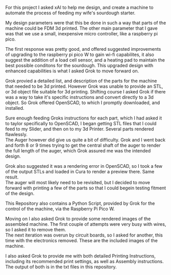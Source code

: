 For this project I asked xAI to help me design, and create a machine to automate the process of feeding my wife's sourdough starter.

My design parameters were that this be done in such a way that parts of the machine could be FDM 3d printed.  The other main parameter that I gave was that we use a small, inexpensive micro controller, like a raspberry pi pico.

The first response was pretty good, and offered suggested improvements of upgrading to the raspberry pi pico W to gain wi-fi capabilites, it also suggest the addition of a load cell sensor, and a heating pad to maintain the best possible conditons for the sourdough.
This upgraded design with enhanced capabilities is what I asked Grok to move forward on.  

Grok provied a detailed list, and description of the parts for the machine that needed to be 3d printed.  However Grok was unable to provide an STL, or 3d object file suitable for 3d printing.
Shifting course I asked Grok if there was a way to take it's specific instructions and convert directly to a 3d object.  So Grok offered OpenSCAD, to which I promptly downloaded, and installed.

Sure enough feeding Groks instructions for each part, which I had asked it to taylor specifically to OpenSCAD, I began getting STL files that I could feed to my Slider, and then on to my 3d Printer.  Several parts rendered flawlessly.  
The Auger however did give us quite a bit of difficulty.  Grok and I went back and forth 8 or 9 times trying to get the central shaft of the auger to render the full length of the auger, which Grok assured me was the intended design.

Grok also suggested it was a rendering error in OpenSCAD, so I took a few of the output STLs and loaded in Cura to render a preview there.  Same result.  
The auger will most likely need to be revisited, but I decided to move forward with printing a few of the parts so that I could begein testing fitment of the design.  

This Repository also contains a Python Script, provided by Grok for the control of the machine, via the Raspberry Pi Pico W.  

Moving on I also asked Grok to provide some rendered images of the assembled machine.  The first couple of attempts were very busy with wires, so I asked it to remove them.  
The next iteration was overun by circuit boards, so I asked for another, this time with the electronics removed.  These are the included images of the machine.

I also asked Grok to provide me with both detailed Printing Instructions, including its recommended print settings, as well as Assembly instructions.  The output of both is in the txt files in this repository.
